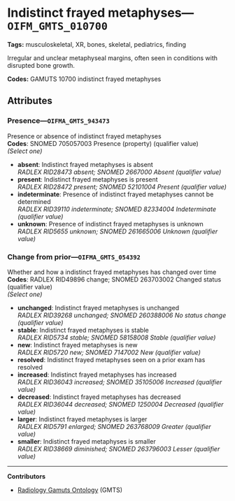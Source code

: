 # Indistinct frayed metaphyses—`OIFM_GMTS_010700`

**Tags:** musculoskeletal, XR, bones, skeletal, pediatrics, finding

Irregular and unclear metaphyseal margins, often seen in conditions with disrupted bone growth.

**Codes:** GAMUTS 10700 indistinct frayed metaphyses

## Attributes

### Presence—`OIFMA_GMTS_943473`

Presence or absence of indistinct frayed metaphyses  
**Codes**: SNOMED 705057003 Presence (property) (qualifier value)  
*(Select one)*

- **absent**: Indistinct frayed metaphyses is absent  
_RADLEX RID28473 absent; SNOMED 2667000 Absent (qualifier value)_
- **present**: Indistinct frayed metaphyses is present  
_RADLEX RID28472 present; SNOMED 52101004 Present (qualifier value)_
- **indeterminate**: Presence of indistinct frayed metaphyses cannot be determined  
_RADLEX RID39110 indeterminate; SNOMED 82334004 Indeterminate (qualifier value)_
- **unknown**: Presence of indistinct frayed metaphyses is unknown  
_RADLEX RID5655 unknown; SNOMED 261665006 Unknown (qualifier value)_

### Change from prior—`OIFMA_GMTS_054392`

Whether and how a indistinct frayed metaphyses has changed over time  
**Codes**: RADLEX RID49896 change; SNOMED 263703002 Changed status (qualifier value)  
*(Select one)*

- **unchanged**: Indistinct frayed metaphyses is unchanged  
_RADLEX RID39268 unchanged; SNOMED 260388006 No status change (qualifier value)_
- **stable**: Indistinct frayed metaphyses is stable  
_RADLEX RID5734 stable; SNOMED 58158008 Stable (qualifier value)_
- **new**: Indistinct frayed metaphyses is new  
_RADLEX RID5720 new; SNOMED 7147002 New (qualifier value)_
- **resolved**: Indistinct frayed metaphyses seen on a prior exam has resolved  
- **increased**: Indistinct frayed metaphyses has increased  
_RADLEX RID36043 increased; SNOMED 35105006 Increased (qualifier value)_
- **decreased**: Indistinct frayed metaphyses has decreased  
_RADLEX RID36044 decreased; SNOMED 1250004 Decreased (qualifier value)_
- **larger**: Indistinct frayed metaphyses is larger  
_RADLEX RID5791 enlarged; SNOMED 263768009 Greater (qualifier value)_
- **smaller**: Indistinct frayed metaphyses is smaller  
_RADLEX RID38669 diminished; SNOMED 263796003 Lesser (qualifier value)_

---

**Contributors**

- [Radiology Gamuts Ontology](https://gamuts.net/) (GMTS)